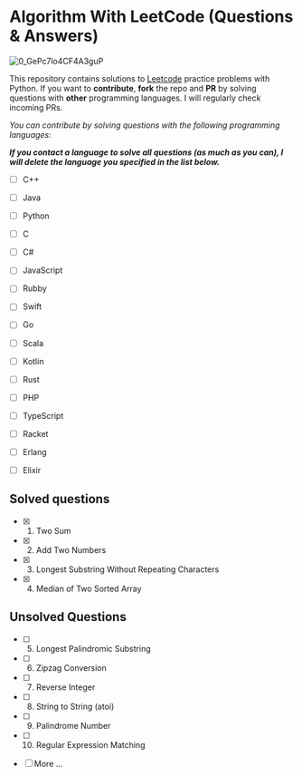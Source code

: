 ﻿# Algorithm With LeetCode (Questions & Answers)

![0_GePc7lo4CF4A3guP](https://user-images.githubusercontent.com/54971670/146211644-da59aff7-0cbc-4986-b748-432315ef1d45.png)

This repository contains solutions to [Leetcode](https://leetcode.com/problemset/all/) practice problems with Python. If you want to **contribute**, **fork** the repo and **PR** by solving questions with **other** programming languages. I will regularly check incoming PRs.

 *You can contribute by solving questions with the following programming languages:*
 
 ***If you contact a language to solve all questions (as much as you can), I will delete the language you specified in the list below.***

 - [ ]  C++
 - [ ] Java
 - [ ] Python
 - [ ]  C
 - [ ] C#
 - [ ] JavaScript
 - [ ] Rubby
 - [ ] Swift
 - [ ] Go
 - [ ] Scala
 - [ ] Kotlin
 - [ ] Rust
 - [ ] PHP
 - [ ] TypeScript
 - [ ] Racket
 - [ ] Erlang
 - [ ] Elixir


## Solved questions
- [x] 1. Two Sum
- [x] 2. Add Two Numbers
- [x] 3. Longest Substring Without Repeating Characters
- [x] 4. Median of Two Sorted Array


## Unsolved Questions
 
- [ ] 5. Longest Palindromic Substring
- [ ] 6. Zipzag Conversion
- [ ] 7. Reverse Integer
- [ ] 8. String to String (atoi)
- [ ] 9. Palindrome Number
- [ ] 10. Regular Expression Matching
- [ ]  More ...

